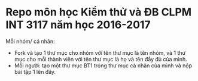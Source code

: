 # Repo môn học Kiểm thử và ĐB CLPM INT 3117 năm học 2016-2017

Mỗi nhóm/ cá nhân: 
- Fork và tạo 1 thư mục cho nhóm với tên thư mục là tên nhóm, và 1 thư mục cho mỗi thành viên với tên thư mục là họ và tên đầy đủ của mình.
- Mỗi người: tạo một thư mục BT1 trong thư mục cá nhân của mình và nộp bài tập 1 lên đây.
